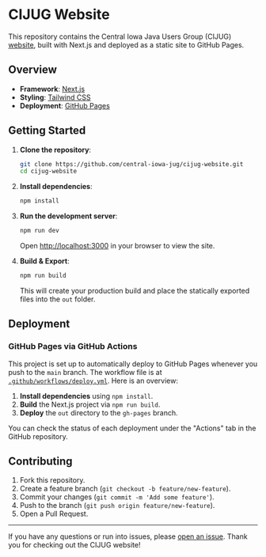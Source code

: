 # CIJUG Website

This repository contains the Central Iowa Java Users Group (CIJUG) [website](https://www.cijug.net), built with Next.js and deployed as a static site to GitHub Pages.

## Overview

- **Framework**: [Next.js](https://nextjs.org/)
- **Styling**: [Tailwind CSS](https://tailwindcss.com/)
- **Deployment**: [GitHub Pages](https://pages.github.com/)

## Getting Started

1. **Clone the repository**:

   ```bash
   git clone https://github.com/central-iowa-jug/cijug-website.git
   cd cijug-website
   ```

2. **Install dependencies**:

   ```bash
   npm install
   ```

3. **Run the development server**:

   ```bash
   npm run dev
   ```

   Open [http://localhost:3000](http://localhost:3000) in your browser to view the site.

4. **Build & Export**:

   ```bash
   npm run build
   ```

   This will create your production build and place the statically exported files into the `out` folder.

## Deployment

### GitHub Pages via GitHub Actions

This project is set up to automatically deploy to GitHub Pages whenever you push to the `main` branch. The workflow file is at [`.github/workflows/deploy.yml`](.github/workflows/deploy.yml). Here is an overview:

1. **Install dependencies** using `npm install`.
2. **Build** the Next.js project via `npm run build`.
3. **Deploy** the `out` directory to the `gh-pages` branch.

You can check the status of each deployment under the "Actions" tab in the GitHub repository.

## Contributing

1. Fork this repository.
2. Create a feature branch (`git checkout -b feature/new-feature`).
3. Commit your changes (`git commit -m 'Add some feature'`).
4. Push to the branch (`git push origin feature/new-feature`).
5. Open a Pull Request.

---

If you have any questions or run into issues, please [open an issue](https://github.com/<your-username>/<repo-name>/issues). Thank you for checking out the CIJUG website!

